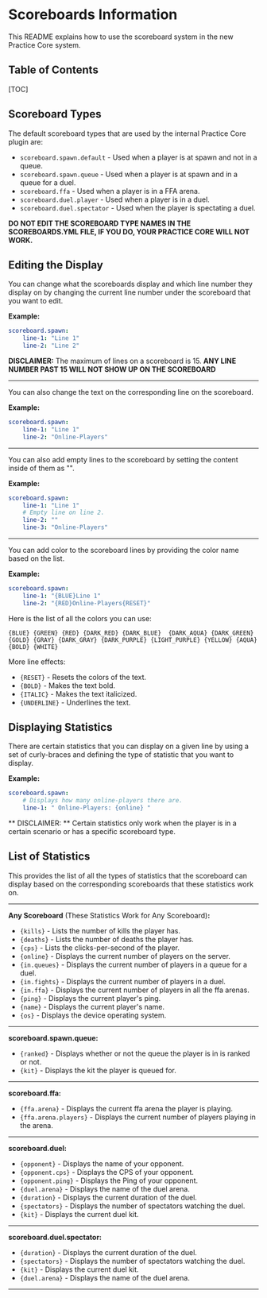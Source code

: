 # Scoreboards Information
This README explains how to use the scoreboard system in the new Practice Core system.

## Table of Contents
[TOC]

## Scoreboard Types
The default scoreboard types that are used by the internal Practice Core plugin are:

- `scoreboard.spawn.default` - Used when a  player is at spawn and not in a queue.
- `scoreboard.spawn.queue` - Used when a player is at spawn and in a queue for a duel.
- `scoreboard.ffa` - Used when a player is in a FFA arena.
- `scoreboard.duel.player` - Used when a player is in a duel.
- `scoreboard.duel.spectator` - Used when the player is spectating a duel.

**DO NOT EDIT THE SCOREBOARD TYPE NAMES IN THE SCOREBOARDS.YML FILE, IF YOU DO, YOUR PRACTICE CORE WILL NOT WORK.**

## Editing the Display
You can change what the scoreboards display and which
line number they display on by changing the current line number under the scoreboard that you want to edit.

**Example:**
```yaml
scoreboard.spawn:
	line-1: "Line 1"
	line-2: "Line 2"
```

**DISCLAIMER:** The maximum of lines on a scoreboard is 15. **ANY LINE NUMBER PAST 15 WILL NOT SHOW UP ON THE SCOREBOARD**

 ---
You can also change the text on the corresponding line on the scoreboard.

**Example:**
```yaml
scoreboard.spawn:
	line-1: "Line 1"
	line-2: "Online-Players"
```

---
You can also add empty lines to the scoreboard by setting the content inside of them as "".

**Example:**
```yaml
scoreboard.spawn:
    line-1: "Line 1"
    # Empty line on line 2.
    line-2: ""
    line-3: "Online-Players"
```

---
You can add color to the scoreboard lines by providing the color name based on the list.

**Example:**
```yaml
scoreboard.spawn:
    line-1: "{BLUE}Line 1"
    line-2: "{RED}Online-Players{RESET}"
```
Here is the list of all the colors you can use:

`{BLUE} {GREEN} {RED} {DARK_RED} {DARK_BLUE} 
{DARK_AQUA} {DARK_GREEN} {GOLD} {GRAY} {DARK_GRAY}
{DARK_PURPLE} {LIGHT_PURPLE} {YELLOW} {AQUA}
{BOLD} {WHITE}`

More line effects:

- `{RESET}` - Resets the colors of the text.
- `{BOLD}` - Makes the text bold.
- `{ITALIC}` - Makes the text italicized.
- `{UNDERLINE}` - Underlines the text.

## Displaying Statistics
There are certain statistics that you can display on a given line by using a set of curly-braces and defining the type of statistic that you want to display.

**Example:**
```yaml
scoreboard.spawn:
	# Displays how many online-players there are.
	line-1: " Online-Players: {online} "
```

** DISCLAIMER: ** Certain statistics only work when the player is in a certain scenario or has a specific scoreboard type.

## List of Statistics
This provides the list of all the types of statistics that the scoreboard can display based on the corresponding scoreboards that these statistics work on.

 ---
**Any Scoreboard** (These Statistics Work for Any Scoreboard)**:**
- `{kills}` - Lists the number of kills the player has.
- `{deaths}` - Lists the number of deaths the player has.
- `{cps}` - Lists the clicks-per-second of the player.
- `{online}` - Displays the current number of players on the server.
- `{in.queues}` - Displays the current number of players in a queue for a duel.
- `{in.fights}` - Displays the current number of players in a duel.
- `{in.ffa}` - Displays the current number of players in all the ffa arenas.
- `{ping}` - Displays the current player's ping.
- `{name}` - Displays the current player's name.
- `{os}` - Displays the device operating system.
---

**scoreboard.spawn.queue:**
- `{ranked}` - Displays whether or not the queue the player is in is ranked or not.
- `{kit}` - Displays the kit the player is queued for.

---
**scoreboard.ffa:**
- `{ffa.arena}` - Displays the current ffa arena the player is playing.
- `{ffa.arena.players}` - Displays the current number of players playing in the arena.
---
**scoreboard.duel:**
- `{opponent}` - Displays the name of your opponent.
- `{opponent.cps}` - Displays the CPS of your opponent.
- `{opponent.ping}` - Displays the Ping of your opponent.
- `{duel.arena}` - Displays the name of the duel arena.
- `{duration}` - Displays the current duration of the duel.
- `{spectators}` - Displays the number of spectators watching the duel.
- `{kit}` - Displays the current duel kit.
---
**scoreboard.duel.spectator:**
- `{duration}` - Displays the current duration of the duel.
- `{spectators}` - Displays the number of spectators watching the duel.
- `{kit}` - Displays the current duel kit.
- `{duel.arena}` - Displays the name of the duel arena.
---
